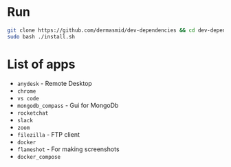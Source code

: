 # Run
```bash
git clone https://github.com/dermasmid/dev-dependencies && cd dev-dependencies
sudo bash ./install.sh
```

# List of apps
* `anydesk` - Remote Desktop
* `chrome`
* `vs code`
* `mongodb_compass` - Gui for MongoDb
* `rocketchat`
* `slack`
* `zoom`
* `filezilla` - FTP client
* `docker`
* `flameshot` - For making screenshots
* `docker_compose`
